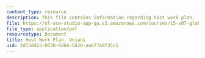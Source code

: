 ```yaml
---
content_type: resource
description: This file contains information regarding host work plan.
file: https://ol-ocw-studio-app-qa.s3.amazonaws.com/courses/15-s07-globalhealth-lab-spring-2013/2d73dd23053862665420aa67748f35c5_MIT15_S07S13_host_wor_unj.pdf
file_type: application/pdf
resourcetype: Document
title: Host Work Plan, Unjani
uid: 2d73dd23-0538-6266-5420-aa67748f35c5
---
```


